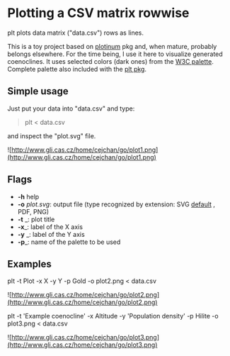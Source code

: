 # Plotting a CSV matrix rowwise #

plt plots data matrix ("data.csv") rows as lines.

This is a toy project based on [plotinum](https://code.google.com/p/plotinum/) pkg and, when mature, probably belongs elsewhere. For the time being, I use it here to visualize generated coenoclines.
It uses selected colors (dark ones) from the [W3C palette](http://www.w3.org/TR/SVG/types.html#ColorKeywords). Complete palette also included with the [plt pkg](https://code.google.com/p/go-eco/source/browse/#hg%2Feco%2Fplt).


## Simple usage ##

Just put your data into "data.csv" and type:

> plt  < data.csv

and inspect the "plot.svg" file.

![http://www.gli.cas.cz/home/cejchan/go/plot1.png](http://www.gli.cas.cz/home/cejchan/go/plot1.png)

## Flags ##

  * **-h** help
  * **-o** _plot.svg_: output file (type recognized by extension: SVG [default](default.md) , PDF, PNG)
  * **-t** _: plot title
  * **-x**_: label of the X axis
  * **-y** _: label of the Y axis
  * **-p**_: name of the palette to be used

## Examples ##

plt -t Plot -x X -y Y -p Gold -o plot2.png  < data.csv

![http://www.gli.cas.cz/home/cejchan/go/plot2.png](http://www.gli.cas.cz/home/cejchan/go/plot2.png)

plt -t 'Example coenocline' -x Altitude -y 'Population density' -p Hilite -o plot3.png  < data.csv

![http://www.gli.cas.cz/home/cejchan/go/plot3.png](http://www.gli.cas.cz/home/cejchan/go/plot3.png)
